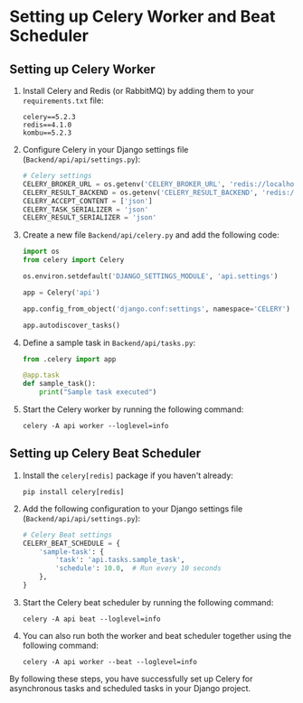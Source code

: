 # Setting up Celery Worker and Beat Scheduler

## Setting up Celery Worker

1. Install Celery and Redis (or RabbitMQ) by adding them to your `requirements.txt` file:
    ```
    celery==5.2.3
    redis==4.1.0
    kombu==5.2.3
    ```

2. Configure Celery in your Django settings file (`Backend/api/api/settings.py`):
    ```python
    # Celery settings
    CELERY_BROKER_URL = os.getenv('CELERY_BROKER_URL', 'redis://localhost:6379/0')
    CELERY_RESULT_BACKEND = os.getenv('CELERY_RESULT_BACKEND', 'redis://localhost:6379/0')
    CELERY_ACCEPT_CONTENT = ['json']
    CELERY_TASK_SERIALIZER = 'json'
    CELERY_RESULT_SERIALIZER = 'json'
    ```

3. Create a new file `Backend/api/celery.py` and add the following code:
    ```python
    import os
    from celery import Celery

    os.environ.setdefault('DJANGO_SETTINGS_MODULE', 'api.settings')

    app = Celery('api')

    app.config_from_object('django.conf:settings', namespace='CELERY')

    app.autodiscover_tasks()
    ```

4. Define a sample task in `Backend/api/tasks.py`:
    ```python
    from .celery import app

    @app.task
    def sample_task():
        print("Sample task executed")
    ```

5. Start the Celery worker by running the following command:
    ```
    celery -A api worker --loglevel=info
    ```

## Setting up Celery Beat Scheduler

1. Install the `celery[redis]` package if you haven't already:
    ```
    pip install celery[redis]
    ```

2. Add the following configuration to your Django settings file (`Backend/api/api/settings.py`):
    ```python
    # Celery Beat settings
    CELERY_BEAT_SCHEDULE = {
        'sample-task': {
            'task': 'api.tasks.sample_task',
            'schedule': 10.0,  # Run every 10 seconds
        },
    }
    ```

3. Start the Celery beat scheduler by running the following command:
    ```
    celery -A api beat --loglevel=info
    ```

4. You can also run both the worker and beat scheduler together using the following command:
    ```
    celery -A api worker --beat --loglevel=info
    ```

By following these steps, you have successfully set up Celery for asynchronous tasks and scheduled tasks in your Django project.
